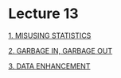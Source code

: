 # Lecture 13

[1. MISUSING STATISTICS](https://www.youtube.com/watch?v=jRF9rt8gd_M "1. MISUSING STATISTICS")

[2. GARBAGE IN, GARBAGE OUT](https://www.youtube.com/watch?v=M-GHYnANCWU "2. GARBAGE IN, GARBAGE OUT")

[3. DATA ENHANCEMENT](https://www.youtube.com/watch?v=QMICaTmVonU "3. DATA ENHANCEMENT")